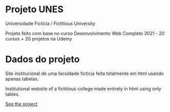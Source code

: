 # Projeto UNES

Universidade Fictícia / Fictitious University

Projeto feito com base no curso Desenvolvimento Web Completo 2021 - 20 cursos + 20 projetos na Udemy

# Dados do projeto
 
Site institucional de uma faculdade fictícia feita totalmente em html usando apenas tabelas.

 Institutional website of a fictitious college made entirely in html using only tables.
 

 <a href="https://projeto-unes.vercel.app/">See the project</a> 


